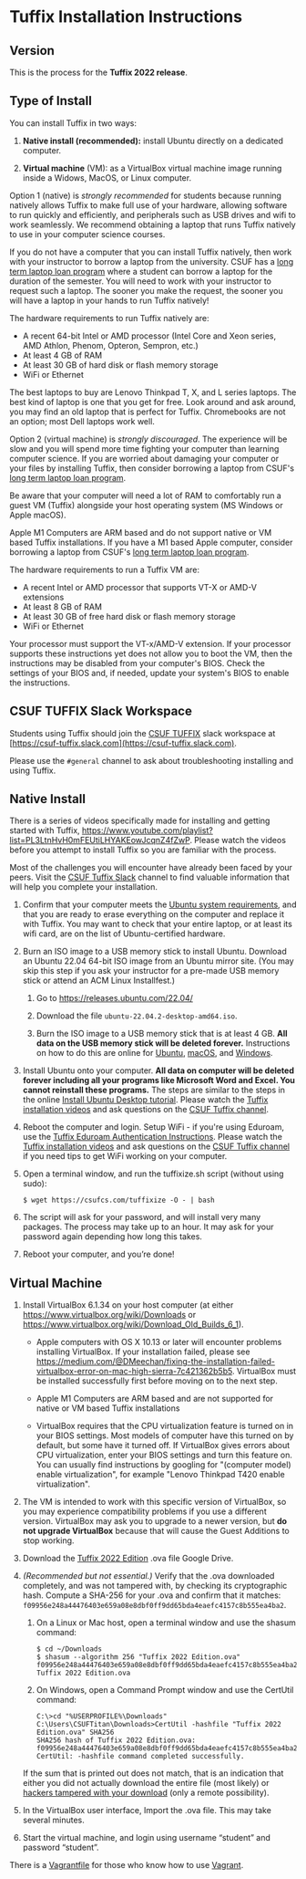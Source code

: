 # Tuffix Installation Instructions

## Version

This is the process for the **Tuffix 2022 release**.

## Type of Install

You can install Tuffix in two ways:

  1. **Native install (recommended):** install Ubuntu directly on a dedicated computer.

  1. **Virtual machine** (VM): as a VirtualBox virtual machine image running inside a Widows, MacOS, or Linux computer.

Option 1 (native) is *strongly recommended* for students because running natively allows Tuffix to make full use of your hardware, allowing software to run quickly and efficiently, and peripherals such as USB drives and wifi to work seamlessly. We recommend obtaining a laptop that runs Tuffix natively to use in your computer science courses.

If you do not have a computer that you can install Tuffix natively, then work with your instructor to borrow a laptop from the university. CSUF has a [long term laptop loan program](https://www.fullerton.edu/it/students/equipment/longtermlaptop.php) where a student can borrow a laptop for the duration of the semester. You will need to work with your instructor to request such a laptop. The sooner you make the request, the sooner you will have a laptop in your hands to run Tuffix natively! 

The hardware requirements to run Tuffix natively are:
* A recent 64-bit Intel or AMD processor (Intel Core and Xeon series, AMD Athlon, Phenom, Opteron, Sempron, etc.)
* At least 4 GB of RAM
* At least 30 GB of hard disk or flash memory storage
* WiFi or Ethernet

The best laptops to buy are Lenovo Thinkpad T, X, and L series laptops. The best kind of laptop is one that you get for free. Look around and ask around, you may find an old laptop that is perfect for Tuffix. Chromebooks are not an option; most Dell laptops work well.

Option 2 (virtual machine) is *strongly discouraged*. The experience will be slow and you will spend more time fighting your computer than learning computer science. If you are worried about damaging your computer or your files by installing Tuffix, then consider borrowing a laptop from CSUF's [long term laptop loan program](https://www.fullerton.edu/it/students/equipment/longtermlaptop.php).

Be aware that your computer will need a lot of RAM to comfortably run a guest VM (Tuffix) alongside your host operating system (MS Windows or Apple macOS).

Apple M1 Computers are ARM based and do not support native or VM based Tuffix installations. If you have a M1 based Apple computer, consider borrowing a laptop from CSUF's [long term laptop loan program](https://www.fullerton.edu/it/students/equipment/longtermlaptop.php).

The hardware requirements to run a Tuffix VM are:
* A recent Intel or AMD processor that supports VT-X or AMD-V extensions
* At least 8 GB of RAM
* At least 30 GB of free hard disk or flash memory storage
* WiFi or Ethernet

Your processor must support the VT-x/AMD-V extension. If your processor supports these instructions yet does not allow you to boot the VM, then the instructions may be disabled from your computer's BIOS. Check the settings of your BIOS and, if needed, update your system's BIOS to enable the instructions.

## CSUF TUFFIX Slack Workspace

Students using Tuffix should join the
[CSUF TUFFIX](https://csuf-tuffix.slack.com)
slack workspace at
[https://csuf-tuffix.slack.com](https://csuf-tuffix.slack.com).

Please use the `#general` channel to ask about troubleshooting
installing and using Tuffix.

## Native Install

There is a series of videos specifically made for installing and getting started with Tuffix, https://www.youtube.com/playlist?list=PL3LtnHvH0mFEUtiLHYAKEowJcqnZ4fZwP. Please watch the videos before you attempt to install Tuffix so you are familiar with the process.

Most of the challenges you will encounter have already been faced by your peers. Visit the [CSUF Tuffix Slack](https://csuf-tuffix.slack.com) channel to find valuable information that will help you complete your installation.

1. Confirm that your computer meets the [Ubuntu system requirements](https://help.ubuntu.com/community/Installation/SystemRequirements), and that you are ready to erase everything on the computer and replace it with Tuffix. You may want to check that your entire laptop, or at least its wifi card, are on the list of Ubuntu-certified hardware.

1. Burn an ISO image to a USB memory stick to install Ubuntu. Download an Ubuntu 22.04 64-bit ISO image from an Ubuntu mirror site. (You may skip this step if you ask your instructor for a pre-made USB memory stick or attend an ACM Linux Installfest.)

    1. Go to https://releases.ubuntu.com/22.04/

    1. Download the file `ubuntu-22.04.2-desktop-amd64.iso`.

    1. Burn the ISO image to a USB memory stick that is at least 4 GB. **All data on the USB memory stick will be deleted forever.** Instructions on how to do this are online for [Ubuntu](https://tutorials.ubuntu.com/tutorial/tutorial-create-a-usb-stick-on-ubuntu#0), [macOS](https://tutorials.ubuntu.com/tutorial/tutorial-create-a-usb-stick-on-macos#0), and [Windows](https://tutorials.ubuntu.com/tutorial/tutorial-create-a-usb-stick-on-windows#0).

1. Install Ubuntu onto your computer. **All data on computer will be deleted forever including all your programs like Microsoft Word and Excel. You cannot reinstall these programs.** The steps are similar to the steps in the online [Install Ubuntu Desktop tutorial](https://tutorials.ubuntu.com/tutorial/tutorial-install-ubuntu-desktop#3). Please watch the [Tuffix installation videos](https://www.youtube.com/playlist?list=PL3LtnHvH0mFEUtiLHYAKEowJcqnZ4fZwP) and ask questions on the [CSUF Tuffix channel](https://csuf-tuffix.slack.com).

1. Reboot the computer and login. Setup WiFi - if you're using Eduroam, use the [Tuffix Eduroam Authentication Instructions](eduroam.md). Please watch the [Tuffix installation videos](https://www.youtube.com/playlist?list=PL3LtnHvH0mFEUtiLHYAKEowJcqnZ4fZwP) and ask questions on the [CSUF Tuffix channel](https://csuf-tuffix.slack.com) if you need tips to get WiFi working on your computer.

1. Open a terminal window, and run the tuffixize.sh script (without using sudo):
   ```
   $ wget https://csufcs.com/tuffixize -O - | bash
   ```
1. The script will ask for your password, and will install very many packages. The process may take up to an hour. It may ask for your password again depending how long this takes.

1. Reboot your computer, and you’re done!

## Virtual Machine

1. Install VirtualBox 6.1.34 on your host computer (at either https://www.virtualbox.org/wiki/Downloads or https://www.virtualbox.org/wiki/Download_Old_Builds_6_1).

    - Apple computers with OS X 10.13 or later will encounter problems installing VirtualBox. If your installation failed, please see https://medium.com/@DMeechan/fixing-the-installation-failed-virtualbox-error-on-mac-high-sierra-7c421362b5b5. VirtualBox must be installed successfully first before moving on to the next step.

    - Apple M1 Computers are ARM based and are not supported for native or VM based Tuffix installations

    - VirtualBox requires that the CPU virtualization feature is turned on in your BIOS settings. Most models of computer have this turned on by default, but some have it turned off. If VirtualBox gives errors about CPU virtualization, enter your BIOS settings and turn this feature on. You can usually find instructions by googling for "(computer model) enable  virtualization", for example "Lenovo Thinkpad T420 enable virtualization".

1. The VM is intended to work with this specific version of VirtualBox, so you may experience compatibility problems if you use a different version. VirtualBox may ask you to upgrade to a newer version, but **do not upgrade VirtualBox** because that will cause the Guest Additions to stop working.

1. Download the [Tuffix 2022 Edition](https://drive.google.com/file/d/1AM8qoVylAhZ_Rt98d_UtdTAPPbuqmHyT/view) .ova file Google Drive.

1. *(Recommended but not essential.)* Verify that the .ova downloaded completely, and was not tampered with, by checking its cryptographic hash. Compute a SHA-256 for your .ova and confirm that it matches: `f09956e248a44476403e659a08e8dbf0ff9dd65bda4eaefc4157c8b555ea4ba2`.

    1. On a Linux or Mac host, open a terminal window and use the shasum command:
        ```
        $ cd ~/Downloads
        $ shasum --algorithm 256 "Tuffix 2022 Edition.ova"
        f09956e248a44476403e659a08e8dbf0ff9dd65bda4eaefc4157c8b555ea4ba2  Tuffix 2022 Edition.ova
        ```

    1. On Windows, open a Command Prompt window and use the CertUtil command:
        ```
        C:\>cd "%USERPROFILE%\Downloads" 
        C:\Users\CSUFTitan\Downloads>CertUtil -hashfile "Tuffix 2022 Edition.ova" SHA256
        SHA256 hash of Tuffix 2022 Edition.ova:
        f09956e248a44476403e659a08e8dbf0ff9dd65bda4eaefc4157c8b555ea4ba2
        CertUtil: -hashfile command completed successfully.
        ```

    If the sum that is printed out does not match, that is an indication that either you did not actually download the entire file (most likely) or [hackers tampered with your download](https://en.wikipedia.org/wiki/Man-in-the-middle_attack) (only a remote possibility).

1. In the VirtualBox user interface, Import the .ova file. This may take several minutes.

1. Start the virtual machine, and login using username “student” and password “student”.

There is a [Vagrantfile](vagrant/Vagrantfile) for those who know how to use [Vagrant](vagrantup.com).
